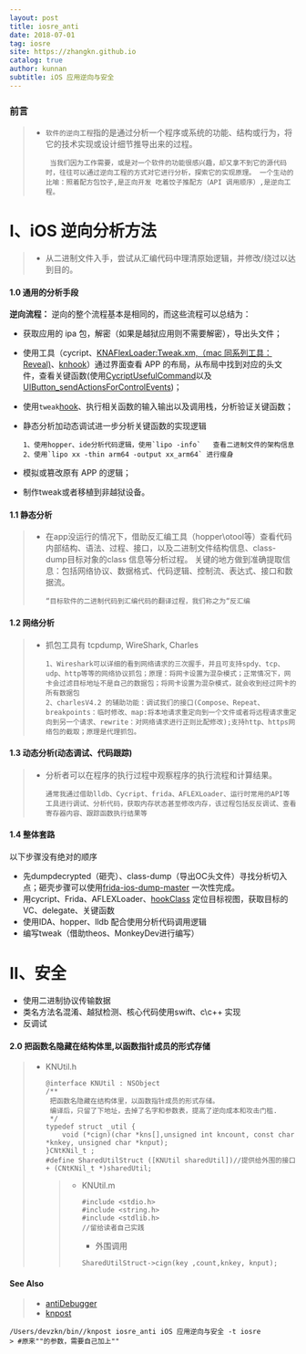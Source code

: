 ```yaml
---
layout: post
title: iosre_anti
date: 2018-07-01
tag: iosre
site: https://zhangkn.github.io
catalog: true
author: kunnan
subtitle: iOS 应用逆向与安全
---
```




### 前言

 

> * `软件的逆向工程`指的是通过分析一个程序或系统的功能、结构或行为，将它的技术实现或设计细节推导出来的过程。
>
>   ```
>    当我们因为工作需要，或是对一个软件的功能很感兴趣，却又拿不到它的源代码时，往往可以通过逆向工程的方式对它进行分析，探索它的实现原理。 一个生动的比喻：照着配方包饺子,是正向开发 吃着饺子推配方（API 调用顺序）,是逆向工程。
>   ```
>
>   

# I、iOS 逆向分析方法

> * 从二进制文件入手，尝试从汇编代码中理清原始逻辑，并修改/绕过以达到目的。

>  

#### 1.0 通用的分析手段

**逆向流程：** 逆向的整个流程基本是相同的，而这些流程可以总结为：

- 获取应用的 ipa 包，解密（如果是越狱应用则不需要解密），导出头文件；

- 使用工具（cycript、[KNAFlexLoader:Tweak.xm,（mac 同系列工具： Reveal)](https://github.com/zhangkn/KNAFlexLoader/blob/master/Tweak.xm)、[knhook](https://github.com/zhangkn/hookClass/blob/master/hookClass/KNHookClass/KNHook.h)）通过界面查看 APP 的布局，从布局中找到对应的头文件，查看关键函数(使用[CycriptUsefulCommand](http://127.0.0.1:4000/2018/06/23/CycriptUsefulCommand/)以及[UIButton_sendActionsForControlEvents](https://kunnan.github.io/2018/06/08/UIButton_sendActionsForControlEvents/))；

- 使用`tweak`[hook](http://127.0.0.1:4000/2018/06/06/hookClass_knhook_hookClassLog/)、执行相关函数的输入输出以及调用栈，分析验证关键函数；

- 静态分析加动态调试进一步分析关键函数的实现逻辑

  ```
  1、使用hopper、ide分析代码逻辑，使用`lipo -info`   查看二进制文件的架构信息
  2、使用`lipo xx -thin arm64 -output xx_arm64` 进行瘦身
  ```

  

- 模拟或篡改原有 APP 的逻辑；

- 制作tweak或者移植到非越狱设备。

#### 1.1 静态分析

> * 在app没运行的情况下，借助反汇编工具（hopper\otool等）查看代码内部结构、语法、过程、接口，以及二进制文件结构信息、class-dump目标对象的class 信息等分析过程。 关键的地方做到准确提取信息：包括网络协议、数据格式、代码逻辑、控制流、表达式、接口和数据流。 
>
>   ```
>   “目标软件的二进制代码到汇编代码的翻译过程，我们称之为“反汇编
>   ```
>
>   

#### 1.2 网络分析

> * 抓包工具有 tcpdump, WireShark, Charles
>
>   ```
>   1、Wireshark可以详细的看到网络请求的三次握手，并且可支持spdy、tcp、udp、http等等的网络协议抓包；原理：将网卡设置为混杂模式；正常情况下，网卡会过滤目标地址不是自己的数据包；将网卡设置为混杂模式，就会收到经过网卡的所有数据包
>   2、charlesV4.2 的辅助功能：调试我们的接口(Compose、Repeat、breakpoints：临时修改、map:将本地请求重定向到一个文件或者将远程请求重定向到另一个请求、rewrite：对网络请求进行正则比配修改);支持http、https网络包的截取；原理是代理抓包。
>   ```
>
>   

#### 1.3  动态分析(动态调试、代码跟踪)

> * 分析者可以在程序的执行过程中观察程序的执行流程和计算结果。
>
>   ```
>   通常我通过借助lldb、Cycript、frida、AFLEXLoader、运行时常用的API等工具进行调试、分析代码，获取内存状态甚至修改内存，该过程包括反反调试、查看寄存器内容、跟踪函数执行结果等
>   ```
>
>   

#### 1.4 整体套路

 

以下步骤没有绝对的顺序

 

- 先dumpdecrypted（砸壳）、class-dump（导出OC头文件）寻找分析切入点；砸壳步骤可以使用[frida-ios-dump-master](https://zhangkn.github.io/2017/12/dumpdecrypted/#gsc.tab=0) 一次性完成。
- 用cycript、Frida、AFLEXLoader、[hookClass](https://github.com/zhangkn/hookClass/tree/master/hookClass/KNHookClass) 定位目标视图，获取目标的VC、delegate、关键函数
- 使用IDA、hopper、lldb 配合使用分析代码调用逻辑
- 编写tweak（借助theos、MonkeyDev进行编写）



# II、安全

- 使用二进制协议传输数据
- 类名方法名混淆、越狱检测、核心代码使用swift、c\c++ 实现
- 反调试



#### 2.0 把函数名隐藏在结构体里,以函数指针成员的形式存储

> * KNUtil.h
>
>   ```
>   @interface KNUtil : NSObject
>   /**
>    把函数名隐藏在结构体里，以函数指针成员的形式存储。
>    编译后，只留了下地址，去掉了名字和参数表，提高了逆向成本和攻击门槛.
>    */
>   typedef struct _util {
>       void (*cign)(char *kns[],unsigned int kncount, const char *knkey, unsigned char *knput);
>   }CNtKNil_t ;
>   #define SharedUtilStruct ([KNUtil sharedUtil])//提供给外围的接口
>   + (CNtKNil_t *)sharedUtil;
>   ```
>
>   > * KNUtil.m
>   >
>   >   ```
>   >   #include <stdio.h>
>   >   #include <string.h>
>   >   #include <stdlib.h>
>   >   //留给读者自己实践
>   >   ```
>   >
>   >   *  外围调用
>   >
>   >     ```
>   >     SharedUtilStruct->cign(key ,count,knkey, knput);
>   >     ```





#### See Also

>* [antiDebugger](https://zhangkn.github.io/2017/12/antiDebugger/)
>* [knpost](https://github.com/zhangkn/KNBin/blob/master/knpost) 
>
```
/Users/devzkn/bin//knpost iosre_anti iOS 应用逆向与安全 -t iosre
> #原来""的参数，需要自己加上""
```

